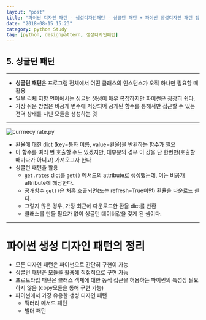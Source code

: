 ```yaml
---
layout: "post"
title: "파이썬 디자인 패턴 - 생성디자인패턴 - 싱글턴 패턴 + 파이썬 생성디자인 패턴 정리"
date: "2018-08-15 15:23"
category: python Study
tag: [python, designpattern, 생성디자인패턴]
---
```



## 5. 싱글턴 패턴

***

* **싱글턴 패턴**은 프로그램 전체에서 어떤 클래스의 인스턴스가 오직 하나만 필요할 때 활용
* 일부 긱체 지향 언어에서는 싱글턴 생성이 매우 복잡하지만 파이썬은 굉장히 쉽다.
* 가장 쉬운 방법은 비공개 변수에 저장되어 공개된 함수를 통해서만 접근할 수 있는 전역 상태를 지닌 모듈을 생성하는 것

***

![currnecy rate.py](http://mino-park7.github.io/assets/images/2018/08/currnecy-rate-py.png)

* 환율에 대한 dict (key=통화 이름, value=환율)을 반환하는 함수가 필요
* 이 함수를 여러 번 호출할 수도 있겠지만, 대부분의 경우 이 값을 단 한번만(호출할 때마다가 아니고) 가져오고자 한다
* 싱글턴 패턴을 활용
  - `get.rates` dict를 `get()` 메서드의 attribute로 생성했는데, 이는 비공개 attribute에 해당한다.
  - 공개함수 `get()`은 처흠 호출되면(또는 refresh=True이면) 환율을 다운로드 한다.
  - 그렇지 않은 경우, 가장 최근에 다운로드한 환율 dict를 반환
  - 클래스를 만들 필요가 없이 싱글턴 데이터값을 갖게 된 셈이다.

***

# 파이썬 생성 디자인 패턴의 정리

* 모든 디자인 패턴은 파이썬으로 간단히 구현이 가능
* 싱글턴 패턴은 모듈을 활용해 직접적으로 구현 가능
* 프로토타입 패턴은 클래스 객체에 대한 동적 접근을 허용하는 파이썬의 특성상 필요하지 않음 (copy모듈을 통해 구현 가능)
* 파이썬에서 가장 유용한 생성 디자인 패턴
  - 팩터리 메서드 패턴
  - 빌더 패턴
